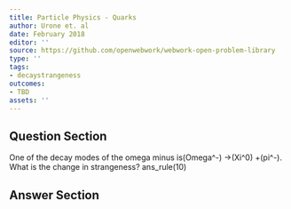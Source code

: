 ```yaml
---
title: Particle Physics - Quarks
author: Urone et. al
date: February 2018
editor: ''
source: https://github.com/openwebwork/webwork-open-problem-library
type: ''
tags:
- decaystrangeness
outcomes:
- TBD
assets: ''
---
```


## Question Section 

One of the decay modes of the omega minus is(Omega^-) &#8594;(Xi^0) +(pi^-). 
What is the change in strangeness?
ans_rule(10)



## Answer Section

